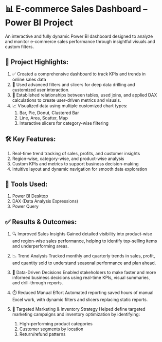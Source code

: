 # 📊 E-commerce Sales Dashboard – Power BI Project
An interactive and fully dynamic Power BI dashboard designed to analyze and monitor e-commerce sales performance through insightful visuals and custom filters.

## 🚀 Project Highlights:

1. ✅ Created a comprehensive dashboard to track KPIs and trends in online sales data
2. 🎯 Used advanced filters and slicers for deep data drilling and customized user interaction.
3. 🔗 Established relationships between tables, used joins, and applied DAX calculations to create user-driven metrics and visuals.
4. 📈 Visualized data using multiple customized chart types:
   1. Bar, Pie, Donut, Clustered Bar
   2. Line, Area, Scatter, Map
   3. Interactive slicers for category-wise filtering

## 🛠️ Key Features:

1. Real-time trend tracking of sales, profits, and customer insights
2. Region-wise, category-wise, and product-wise analysis
3. Custom KPIs and metrics to support business decision-making
4. Intuitive layout and dynamic navigation for smooth data exploration

## 📌 Tools Used:

1. Power BI Desktop
2. DAX (Data Analysis Expressions)
3. Power Query

## ✅ Results & Outcomes:

1. 🔍 Improved Sales Insights
Gained detailed visibility into product-wise and region-wise sales performance, helping to identify top-selling items and underperforming areas.

2. 📉 Trend Analysis
Tracked monthly and quarterly trends in sales, profit, and quantity sold to understand seasonal performance and plan ahead.

3. 🧠 Data-Driven Decisions
Enabled stakeholders to make faster and more informed business decisions using real-time KPIs, visual summaries, and drill-through reports.

4. ⏱️ Reduced Manual Effort
Automated reporting saved hours of manual Excel work, with dynamic filters and slicers replacing static reports.

5. 📍 Targeted Marketing & Inventory Strategy
Helped define targeted marketing campaigns and inventory optimization by identifying:
    1. High-performing product categories
    2. Customer segments by location
    3. Return/refund patterns
